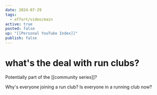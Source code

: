 ```yaml
---
date: 2024-07-29
tags:
  - effort/video/main
active: true
posted: false
up: "[[Personal YouTube Index]]"
publish: false
---
```

# what's the deal with run clubs?

Potentially part of the [[community series]]?


Why's everyone joining a run club?
Is everyone in a running club now?